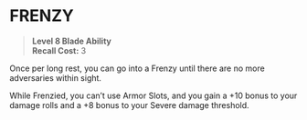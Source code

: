 ﻿# FRENZY

> **Level 8 Blade Ability**  
> **Recall Cost:** 3

Once per long rest, you can go into a Frenzy until there are no more adversaries within sight.

While Frenzied, you can’t use Armor Slots, and you gain a +10 bonus to your damage rolls and a +8 bonus to your Severe damage threshold.
